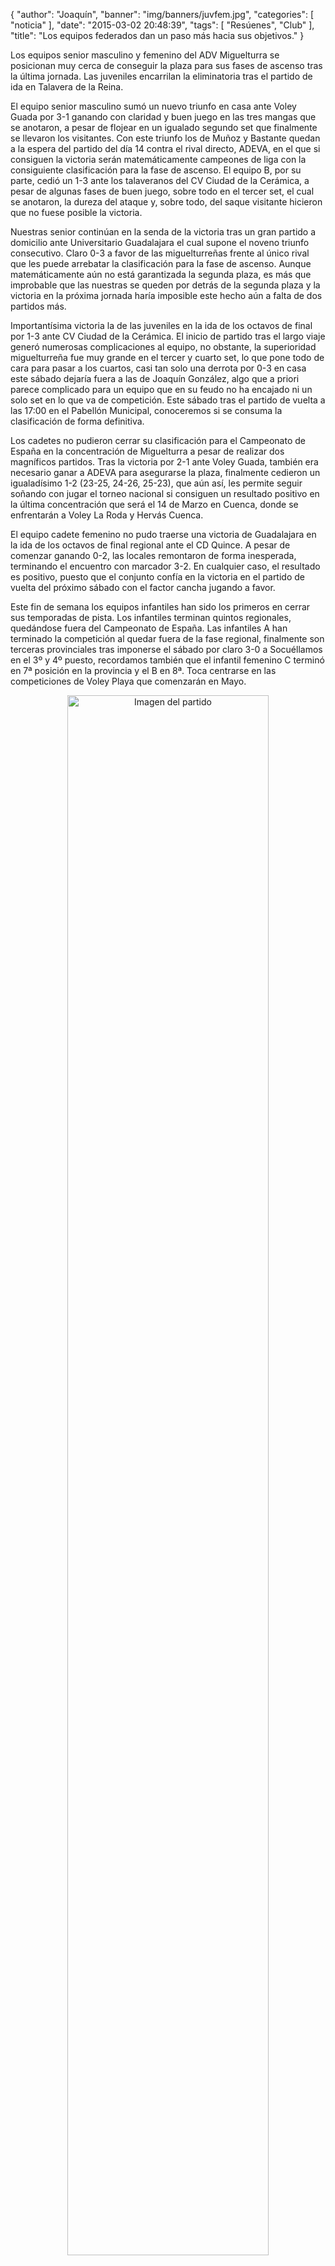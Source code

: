 {
  "author": "Joaquín", 
  "banner": "img/banners/juvfem.jpg", 
  "categories": [
    "noticia"
  ], 
  "date": "2015-03-02 20:48:39", 
  "tags": [
    "Resúenes", 
    "Club"
  ], 
  "title": "Los equipos federados dan un paso más hacia sus objetivos."
}

Los equipos senior masculino y femenino del ADV Miguelturra se posicionan muy cerca de conseguir la plaza para sus fases de ascenso tras la última jornada. Las juveniles encarrilan la eliminatoria tras el partido de ida en Talavera de la Reina.

El equipo senior masculino sumó un nuevo triunfo en casa ante Voley Guada por 3-1 ganando con claridad y buen juego en las tres mangas que se anotaron, a pesar de flojear en un igualado segundo set que finalmente se llevaron los visitantes. Con este triunfo los de Muñoz y Bastante quedan a la espera del partido del día 14 contra el rival directo, ADEVA, en el que si consiguen la victoria serán matemáticamente campeones de liga con la consiguiente clasificación para la fase de ascenso. El equipo B, por su parte, cedió un 1-3 ante los talaveranos del CV Ciudad de la Cerámica, a pesar de algunas fases de buen juego, sobre todo en el tercer set, el cual se anotaron, la dureza del ataque y, sobre todo, del saque visitante hicieron que no fuese posible la victoria.

Nuestras senior continúan en la senda de la victoria tras un gran partido a domicilio ante Universitario Guadalajara el cual supone el noveno triunfo consecutivo. Claro 0-3 a favor de las miguelturreñas frente al único rival que les puede arrebatar la clasificación para la fase de ascenso. Aunque matemáticamente aún no está garantizada la segunda plaza, es más que improbable que las nuestras se queden por detrás de la segunda plaza y la victoria en la próxima jornada haría imposible este hecho aún a falta de dos partidos más.

Importantísima victoria la de las juveniles en la ida de los octavos de final por 1-3 ante CV Ciudad de la Cerámica. El inicio de partido tras el largo viaje generó numerosas complicaciones al equipo, no obstante, la superioridad miguelturreña fue muy grande en el tercer y cuarto set, lo que pone todo de cara para pasar a los cuartos, casi tan solo una derrota por 0-3 en casa este sábado dejaría fuera a las de Joaquín González, algo que a priori parece complicado para un equipo que en su feudo no ha encajado ni un solo set en lo que va de competición. Este sábado tras el partido de vuelta a las 17:00 en el Pabellón Municipal, conoceremos si se consuma la clasificación de forma definitiva.

Los cadetes no pudieron cerrar su clasificación para el Campeonato de España en la concentración de Miguelturra a pesar de realizar dos magníficos partidos. Tras la victoria por 2-1 ante Voley Guada, también era necesario ganar a ADEVA para asegurarse la plaza, finalmente cedieron un igualadísimo 1-2 (23-25, 24-26, 25-23), que aún así, les permite seguir soñando con jugar el torneo nacional si consiguen un resultado positivo en la última concentración que será el 14 de Marzo en Cuenca, donde se enfrentarán a Voley La Roda y Hervás Cuenca.

El equipo cadete femenino no pudo traerse una victoria de Guadalajara en la ida de los octavos de final regional ante el CD Quince. A pesar de comenzar ganando 0-2, las locales remontaron de forma inesperada, terminando el encuentro con marcador 3-2. En cualquier caso, el resultado es positivo, puesto que el conjunto confía en la victoria en el partido de vuelta del próximo sábado con el factor cancha jugando a favor.

Este fin de semana los equipos infantiles han sido los primeros en cerrar sus temporadas de pista. Los infantiles terminan quintos regionales, quedándose fuera del Campeonato de España. Las infantiles A han terminado la competición al quedar fuera de la fase regional, finalmente son terceras provinciales tras imponerse el sábado por claro 3-0 a Socuéllamos en el 3º y 4º puesto, recordamos también que el infantil femenino C terminó en 7ª posición en la provincia y el B en 8ª. Toca centrarse en las competiciones de Voley Playa que comenzarán en Mayo.

<center>
<a target="_new" href="http://www.advmiguelturra.org/img/banners/juvfem.jpg"> 
<img alt="Imagen del partido" width="80%" align="center" src="http://www.advmiguelturra.org/img/banners/juvfem.jpg"/> </a> </center>



